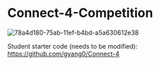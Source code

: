 # Connect-4-Competition
![78a4d180-75ab-11ef-b4bd-a5a630612e38](https://github.com/user-attachments/assets/1375614c-f6d3-4291-a525-9b7d9358f6a1)

Student starter code (needs to be modified): https://github.com/gyang0/Connect-4
